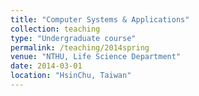 ```yaml
---
title: "Computer Systems & Applications"
collection: teaching
type: "Undergraduate course"
permalink: /teaching/2014spring
venue: "NTHU, Life Science Department"
date: 2014-03-01
location: "HsinChu, Taiwan"
---
```


